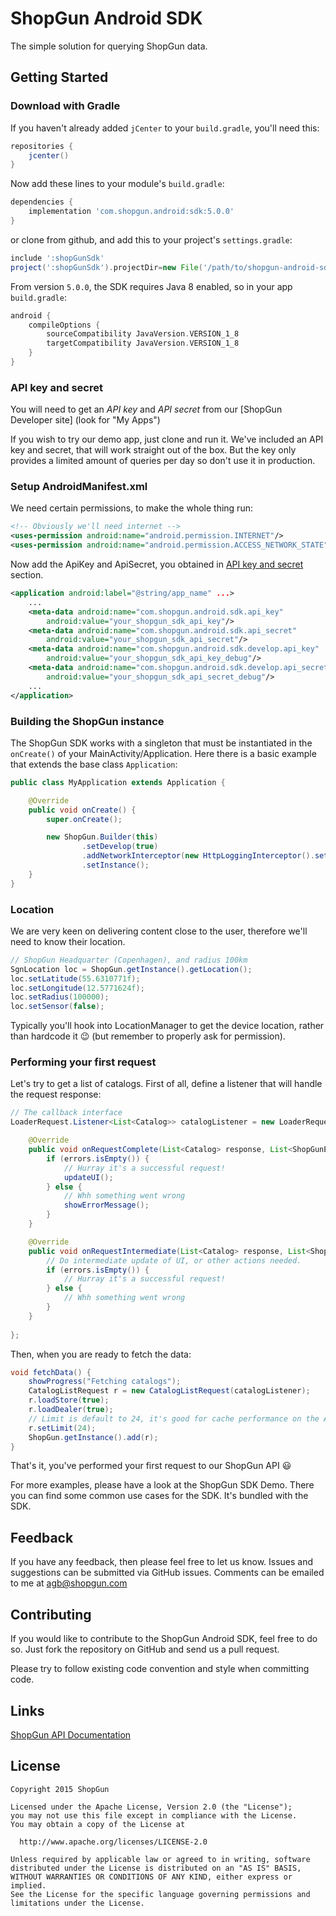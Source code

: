 ShopGun Android SDK
===================

The simple solution for querying ShopGun data.

## Getting Started

### Download with Gradle
If you haven't already added `jCenter` to your `build.gradle`, you'll need this:
```groovy
repositories {
    jcenter()
}
```

Now add these lines to your module's `build.gradle`:

```groovy
dependencies {
    implementation 'com.shopgun.android:sdk:5.0.0'
}
```

or clone from github, and add this to your project's `settings.gradle`:

```groovy
include ':shopGunSdk'
project(':shopGunSdk').projectDir=new File('/path/to/shopgun-android-sdk/shopGunSdk')
```

From version `5.0.0`, the SDK requires Java 8 enabled, so in your app `build.gradle`:
```groovy
android {
    compileOptions {
        sourceCompatibility JavaVersion.VERSION_1_8
        targetCompatibility JavaVersion.VERSION_1_8
    }
} 
```    

### API key and secret
You will need to get an *API key* and *API secret* from our 
[ShopGun Developer site] (look for "My Apps")

If you wish to try our demo app, just clone and run it. We've included an API 
key and secret, that will work straight out of the box. But the key only provides 
a limited amount of queries per day so don't use it in production.

### Setup AndroidManifest.xml

We need certain permissions, to make the whole thing run:
```xml
<!-- Obviously we'll need internet -->
<uses-permission android:name="android.permission.INTERNET"/>
<uses-permission android:name="android.permission.ACCESS_NETWORK_STATE"/>
```

Now add the ApiKey and ApiSecret, you obtained in 
[API key and secret](#api-key-secret) section.

```xml
<application android:label="@string/app_name" ...>
    ...
    <meta-data android:name="com.shopgun.android.sdk.api_key"
        android:value="your_shopgun_sdk_api_key"/>
    <meta-data android:name="com.shopgun.android.sdk.api_secret"
        android:value="your_shopgun_sdk_api_secret"/>
    <meta-data android:name="com.shopgun.android.sdk.develop.api_key"
        android:value="your_shopgun_sdk_api_key_debug"/>
    <meta-data android:name="com.shopgun.android.sdk.develop.api_secret"
        android:value="your_shopgun_sdk_api_secret_debug"/>
    ...
</application>
```

### Building the ShopGun instance
The ShopGun SDK works with a singleton that must be instantiated in the `onCreate()` of your MainActivity/Application.
Here there is a basic example that extends the base class `Application`:
```java
public class MyApplication extends Application {

    @Override
    public void onCreate() {
        super.onCreate();

        new ShopGun.Builder(this)
                .setDevelop(true)
                .addNetworkInterceptor(new HttpLoggingInterceptor().setLevel(HttpLoggingInterceptor.Level.BASIC))
                .setInstance();    
    }
}
``` 

### Location
We are very keen on delivering content close to the user, therefore we'll need
to know their location. 

```java
// ShopGun Headquarter (Copenhagen), and radius 100km
SgnLocation loc = ShopGun.getInstance().getLocation();
loc.setLatitude(55.6310771f);
loc.setLongitude(12.5771624f);
loc.setRadius(100000);
loc.setSensor(false);
```

Typically you'll hook into LocationManager to get the device location, rather 
than hardcode it :wink: (but remember to properly ask for permission).

### Performing your first request

Let's try to get a list of catalogs. First of all, define a listener that will handle the request response:

```java
// The callback interface
LoaderRequest.Listener<List<Catalog>> catalogListener = new LoaderRequest.Listener<List<Catalog>>() {

    @Override
    public void onRequestComplete(List<Catalog> response, List<ShopGunError> errors) {
        if (errors.isEmpty()) {
            // Hurray it's a successful request!
            updateUI();
        } else {
            // Whh something went wrong
            showErrorMessage();
        }
    }

    @Override
    public void onRequestIntermediate(List<Catalog> response, List<ShopGunError> errors) {
        // Do intermediate update of UI, or other actions needed.
        if (errors.isEmpty()) {
            // Hurray it's a successful request!
        } else {
            // Whh something went wrong
        }
    }
    
};
```
Then, when you are ready to fetch the data:
```java
void fetchData() {
    showProgress("Fetching catalogs");
    CatalogListRequest r = new CatalogListRequest(catalogListener);
    r.loadStore(true);
    r.loadDealer(true);
    // Limit is default to 24, it's good for cache performance on the API
    r.setLimit(24);
    ShopGun.getInstance().add(r);
}
```
That's it, you've performed your first request to our ShopGun API :smiley:

For more examples, please have a look at the ShopGun SDK Demo. There you can
find some common use cases for the SDK. It's bundled with the SDK. 

Feedback
--------
If you have any feedback, then please feel free to let us know. Issues and 
suggestions can be submitted via GitHub issues. Comments can be emailed to me at
<agb@shopgun.com>


Contributing
------------
If you would like to contribute to the ShopGun Android SDK, feel free to do so.
Just fork the repository on GitHub and send us a pull request.

Please try to follow existing code convention and style when committing code.


Links
-----
[ShopGun API Documentation](http://docs.api.etilbudsavis.dk/)


License
-------

    Copyright 2015 ShopGun
    
    Licensed under the Apache License, Version 2.0 (the "License");
    you may not use this file except in compliance with the License.
    You may obtain a copy of the License at
    
      http://www.apache.org/licenses/LICENSE-2.0
    
    Unless required by applicable law or agreed to in writing, software
    distributed under the License is distributed on an "AS IS" BASIS,
    WITHOUT WARRANTIES OR CONDITIONS OF ANY KIND, either express or implied.
    See the License for the specific language governing permissions and
    limitations under the License.
